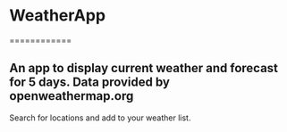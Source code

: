 # WeatherApp
============

<h2>An app to display current weather and forecast for 5 days. Data provided by openweathermap.org</h2>

Search for locations and add to your weather list.


